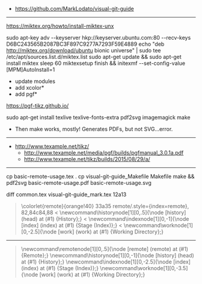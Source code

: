 - https://github.com/MarkLodato/visual-git-guide
---
https://miktex.org/howto/install-miktex-unx

sudo apt-key adv --keyserver hkp://keyserver.ubuntu.com:80 --recv-keys D6BC243565B2087BC3F897C9277A7293F59E4889
echo "deb http://miktex.org/download/ubuntu bionic universe" | sudo tee /etc/apt/sources.list.d/miktex.list
sudo apt-get update && sudo apt-get install miktex
sleep 60
miktexsetup finish && initexmf --set-config-value [MPM]AutoInstall=1

- update modules
- add xcolor*
- add pgf*

https://pgf-tikz.github.io/

sudo apt-get install texlive texlive-fonts-extra pdf2svg imagemagick
make
- Then make works, mostly! Generates PDFs, but not SVG...error.
---
- http://www.texample.net/tikz/
  - http://www.texample.net/media/pgf/builds/pgfmanual_3.0.1a.pdf
  - http://www.texample.net/tikz/builds/2015/08/29/a/
---
cp basic-remote-usage.tex .
cp visual-git-guide_Makefile Makefile
make && pdf2svg basic-remote-usage.pdf basic-remote-usage.svg

diff common.tex visual-git-guide_mark.tex 
12a13
> \colorlet{remote}{orange!40}
33a35
> remote/.style={index=remote},
82,84c84,88
< \newcommand\historynode[1][0,.5]{\node [history] (head) at (#1) {History};}
< \newcommand\indexnode[1][0,-1]{\node [index] (index) at (#1) {Stage (Index)};}
< \newcommand\worknode[1][0,-2.5]{\node [work] (work) at (#1) {Working Directory};}
---
> \newcommand\remotenode[1][0,.5]{\node [remote] (remote) at (#1) {Remote};}
> \newcommand\historynode[1][0,-1]{\node [history] (head) at (#1) {History};}
> \newcommand\indexnode[1][0,-2.5]{\node [index] (index) at (#1) {Stage (Index)};}
> \newcommand\worknode[1][0,-3.5]{\node [work] (work) at (#1) {Working Directory};}
> 

